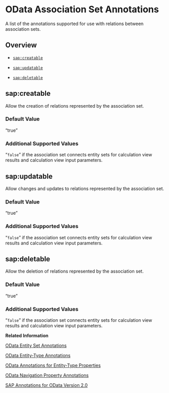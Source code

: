 <!-- loio571c7716e0754ba6888c58b11fae2592 -->

# OData Association Set Annotations

A list of the annotations supported for use with relations between association sets.



## Overview

-   [`sap:creatable`](odata-association-set-annotations-571c771.md#loio571c7716e0754ba6888c58b11fae2592__section_bvk_rvn_pw)

-   [`sap:updatable`](odata-association-set-annotations-571c771.md#loio571c7716e0754ba6888c58b11fae2592__section_t24_rvn_pw)

-   [`sap:deletable`](odata-association-set-annotations-571c771.md#loio571c7716e0754ba6888c58b11fae2592__section_vbv_rvn_pw)




<a name="loio571c7716e0754ba6888c58b11fae2592__section_bvk_rvn_pw"/>

## sap:creatable

Allow the creation of relations represented by the association set.



### Default Value

“true”



### Additional Supported Values

“`false`” if the association set connects entity sets for calculation view results and calculation view input parameters.



<a name="loio571c7716e0754ba6888c58b11fae2592__section_t24_rvn_pw"/>

## sap:updatable

Allow changes and updates to relations represented by the association set.



### Default Value

“true”



### Additional Supported Values

“`false`” if the association set connects entity sets for calculation view results and calculation view input parameters.



<a name="loio571c7716e0754ba6888c58b11fae2592__section_vbv_rvn_pw"/>

## sap:deletable

Allow the deletion of relations represented by the association set.



### Default Value

“true”



### Additional Supported Values

“`false`” if the association set connects entity sets for calculation view results and calculation view input parameters.

**Related Information**  


[OData Entity Set Annotations](odata-entity-set-annotations-1b8ebec.md "A list of the attributes that can be used as annotations in the entity set element (edm:EntitySet).")

[OData Entity-Type Annotations](odata-entity-type-annotations-cc55d95.md "A list of the attributes that can be used as annotations in the entity type element (edm:EntityType).")

[OData Annotations for Entity-Type Properties](odata-annotations-for-entity-type-properties-ff3aa12.md "A list of the supported annotations for properties of entity types.")

[OData Navigation Property Annotations](odata-navigation-property-annotations-366b2fc.md "A list of the annotations supported for use with relations between entities.")

[SAP Annotations for OData Version 2.0](https://scn.sap.com/docs/DOC-44986)


